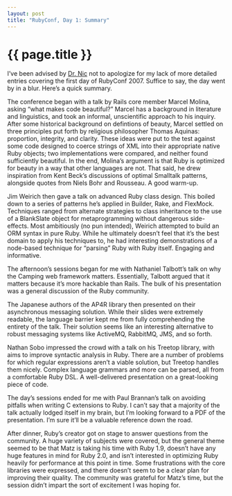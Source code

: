 ```yaml
---
layout: post
title: "RubyConf, Day 1: Summary"
---
```


{{ page.title }}
================

I’ve been advised by [Dr. Nic](http://drnicwilliams.com/) not to apologize for my lack of more detailed entries covering the first day of RubyConf 2007. Suffice to say, the day went by in a blur. Here’s a quick summary.

The conference began with a talk by Rails core member Marcel Molina, asking “what makes code beautiful?” Marcel has a background in literature and linguistics, and took an informal, unscientific approach to his inquiry. After some historical background on defintions of beauty, Marcel settled on three principles put forth by religious philosopher Thomas Aquinas: proportion, integrity, and clarity. These ideas were put to the test against some code designed to coerce strings of XML into their appropriate native Ruby objects; two implementations were compared, and neither found sufficiently beautiful. In the end, Molina’s argument is that Ruby is optimized for beauty in a way that other languages are not. That said, he drew inspiration from Kent Beck’s discussions of optimal Smalltalk patterns, alongside quotes from Niels Bohr and Rousseau. A good warm-up.

Jim Weirich then gave a talk on advanced Ruby class design. This boiled down to a series of patterns he’s applied in Builder, Rake, and FlexMock. Techniques ranged from alternate strategies to class inheritance to the use of a BlankSlate object for metaprogramming without dangerous side-effects. Most ambitiously (no pun intended), Weirich attempted to build an ORM syntax in pure Ruby. While he ultimately doesn’t feel that it’s the best domain to apply his techniques to, he had interesting demonstrations of a node-based technique for “parsing” Ruby with Ruby itself. Engaging and informative.

The afternoon’s sessions began for me with Nathaniel Talbott’s talk on why the Camping web framework matters. Essentially, Talbott argued that it matters because it’s more hackable than Rails. The bulk of his presentation was a general discussion of the Ruby community.

The Japanese authors of the AP4R library then presented on their asynchronous messaging solution. While their slides were extremely readable, the language barrier kept me from fully comprehending the entirety of the talk. Their solution seems like an interesting alternative to robust messaging systems like ActiveMQ, RabbitMQ, JMS, and so forth.

Nathan Sobo impressed the crowd with a talk on his Treetop library, with aims to improve syntactic analysis in Ruby. There are a number of problems for which regular expressions aren’t a viable solution, but Treetop handles them nicely. Complex language grammars and more can be parsed, all from a comfortable Ruby DSL. A well-delivered presentation on a great-looking piece of code.

The day’s sessions ended for me with Paul Brannan’s talk on avoiding pitfalls when writing C extensions to Ruby. I can’t say that a majority of the talk actually lodged itself in my brain, but I’m looking forward to a PDF of the presentation. I’m sure it’ll be a valuable reference down the road.

After dinner, Ruby’s creator got on stage to answer questions from the community. A huge variety of subjects were covered, but the general theme seemed to be that Matz is taking his time with Ruby 1.9, doesn’t have any huge features in mind for Ruby 2.0, and isn’t interested in optimizing Ruby heavily for performance at this point in time. Some frustrations with the core libraries were expressed, and there doesn’t seem to be a clear plan for improving their quality. The community was grateful for Matz’s time, but the session didn’t impart the sort of excitement I was hoping for.
